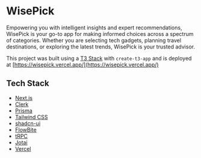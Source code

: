 # WisePick

Empowering you with intelligent insights and expert recommendations, WisePick is your go-to app for making informed choices across a spectrum of categories. Whether you are selecting tech gadgets, planning travel destinations,
or exploring the latest trends, WisePick is your trusted advisor.

This project was built using a [T3 Stack](https://create.t3.gg/) with `create-t3-app` and is deployed at [https://wisepick.vercel.app/](https://wisepick.vercel.app/)

## Tech Stack

- [Next.js](https://nextjs.org)
- [Clerk](https://clerk.com/docs)
- [Prisma](https://prisma.io)
- [Tailwind CSS](https://tailwindcss.com)
- [shadcn-ui](https://ui.shadcn.com/)
- [FlowBite](https://flowbite.com/)
- [tRPC](https://trpc.io)
- [Jotai](https://jotai.org/)
- [Vercel](https://create.t3.gg/en/deployment/vercel)
